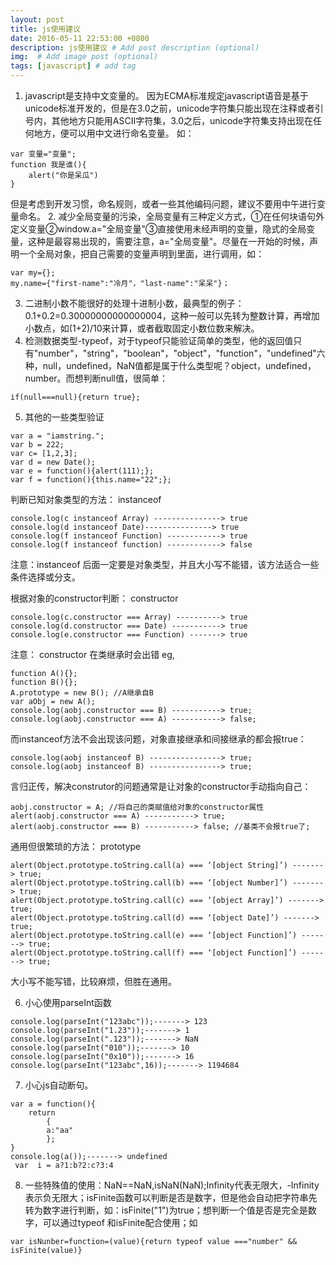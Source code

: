 ```yaml
---
layout: post
title: js使用建议
date: 2016-05-11 22:53:00 +0800
description: js使用建议 # Add post description (optional)
img:  # Add image post (optional)
tags: [javascript] # add tag
---
```

1. javascript是支持中文变量的。
因为ECMA标准规定javascript语音是基于unicode标准开发的，但是在3.0之前，unicode字符集只能出现在注释或者引号内，其他地方只能用ASCⅡ字符集，3.0之后，unicode字符集支持出现在任何地方，便可以用中文进行命名变量。
如：
```
var 变量="变量";
function 我是谁(){
    alert("你是呆瓜")
}
```
但是考虑到开发习惯，命名规则，或者一些其他编码问题，建议不要用中午进行变量命名。
2. 减少全局变量的污染，全局变量有三种定义方式，①在任何块语句外定义变量②window.a="全局变量"③直接使用未经声明的变量，隐式的全局变量，这种是最容易出现的，需要注意，a="全局变量"。尽量在一开始的时候，声明一个全局对象，把自己需要的变量声明到里面，进行调用，如：
```
var my={};
my.name={"first-name":"冷月"，"last-name":"呆呆"}；
```

3. 二进制小数不能很好的处理十进制小数，最典型的例子：0.1+0.2=0.30000000000000004，这种一般可以先转为整数计算，再增加小数点，如(1+2)/10来计算，或者截取固定小数位数来解决。
4. 检测数据类型-typeof，对于typeof只能验证简单的类型，他的返回值只有"number"，"string"，"boolean"，"object"，"function"，"undefined"六种，null，undefined，NaN值都是属于什么类型呢？object，undefined，number。而想判断null值，很简单：
```
if(null===null){return true};
```

5. 其他的一些类型验证

```
var a = "iamstring.";
var b = 222;
var c= [1,2,3];
var d = new Date();
var e = function(){alert(111);};
var f = function(){this.name="22";};
```

判断已知对象类型的方法： instanceof

```
console.log(c instanceof Array) ---------------> true
console.log(d instanceof Date)---------------> true
console.log(f instanceof Function) ------------> true
console.log(f instanceof function) ------------> false
```

注意：instanceof 后面一定要是对象类型，并且大小写不能错，该方法适合一些条件选择或分支。
 
根据对象的constructor判断： constructor

```
console.log(c.constructor === Array) ----------> true
console.log(d.constructor === Date) -----------> true
console.log(e.constructor === Function) -------> true
```

注意： constructor 在类继承时会出错
eg,

```
function A(){};
function B(){};
A.prototype = new B(); //A继承自B
var aObj = new A();
console.log(aobj.constructor === B) -----------> true;
console.log(aobj.constructor === A) -----------> false;
```
而instanceof方法不会出现该问题，对象直接继承和间接继承的都会报true：

```
console.log(aobj instanceof B) ----------------> true;
console.log(aobj instanceof B) ----------------> true;
```

言归正传，解决construtor的问题通常是让对象的constructor手动指向自己：

```
aobj.constructor = A; //将自己的类赋值给对象的constructor属性
alert(aobj.constructor === A) -----------> true;
alert(aobj.constructor === B) -----------> false; //基类不会报true了;
```

 
通用但很繁琐的方法： prototype

```
alert(Object.prototype.toString.call(a) === ‘[object String]’) -------> true;
alert(Object.prototype.toString.call(b) === ‘[object Number]’) -------> true;
alert(Object.prototype.toString.call(c) === ‘[object Array]’) -------> true;
alert(Object.prototype.toString.call(d) === ‘[object Date]’) -------> true;
alert(Object.prototype.toString.call(e) === ‘[object Function]’) -------> true;
alert(Object.prototype.toString.call(f) === ‘[object Function]’) -------> true;
```

大小写不能写错，比较麻烦，但胜在通用。

6. 小心使用parseInt函数
```
console.log(parseInt("123abc"));-------> 123
console.log(parseInt("1.23"));-------> 1
console.log(parseInt(".123"));-------> NaN
console.log(parseInt("010"));-------> 10
console.log(parseInt("0x10"));-------> 16
console.log(parseInt("123abc",16));-------> 1194684
```

7. 小心js自动断句。

```
var a = function(){
    return
        {
        a:"aa"
        };
}
console.log(a());-------> undefined
 var  i = a?1:b?2:c?3:4
```

8. 一些特殊值的使用：NaN==NaN,isNaN(NaN);Infinity代表无限大，-Infinity表示负无限大；isFinite函数可以判断是否是数字，但是他会自动把字符串先转为数字进行判断，如：isFinite("1")为true；想判断一个值是否是完全是数字，可以通过typeof 和isFinite配合使用；如
```
var isNunber=function=(value){return typeof value ==="number" && isFinite(value)}
```
